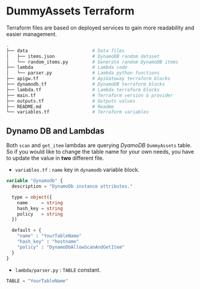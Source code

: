 # DummyAssets Terraform

Terraform files are based on deployed services to gain more readability and easier management. 

```bash
.
├── data                        # Data files
│   ├── items.json              # DynamoDB random dataset
│   └── random_items.py         # Generate random DynamoDB items
├── lambda                      # Lambda code
│   └── parser.py               # Lambda python functions
├── apigw.tf                    # ApiGateway terraform blocks
├── dynamodb.tf                 # DynamoDB terraform blocks
├── lambda.tf                   # Lambda terraform blocks
├── main.tf                     # Terraform version & provider
├── outputs.tf                  # Outputs values
├── README.md                   # Readme
└── variables.tf                # Terraform variables
```


## Dynamo DB and Lambdas

Both `scan` and `get_item` lambdas are querying _DyamoDB_ `DummyAssets` table. So if you would like to change the table name for your own needs, you have to update the value in **two** different file.

- `variables.tf` : `name` key in `dynamodb` variable block.
```terraform
variable "dynamodb" {
  description = "DynamoDb instance attributes."

  type = object({
    name     = string
    hash_key = string
    policy   = string
  })

  default = {
    "name" : "YourTableName"
    "hash_key" : "hostname"
    "policy" : "DynamoDbAllowScanAndGetItem"
  }
}
```

- `lambda/parser.py` : `TABLE` constant.
```python
TABLE = "YourTableName"
```
